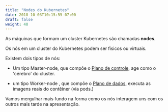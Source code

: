 ```yaml
---
title: "Nodes do Kubernetes"
date: 2018-10-03T10:15:55-07:00
draft: false
weight: 40
---
```


As máquinas que formam um cluster Kubernetes são chamadas **nodes**.

Os nós em um cluster do Kubernetes podem ser físicos ou virtuais.  

Existem dois tipos de nós:

* Um tipo  Master-node, que compõe o [Plano de controle](../../architecture/architecture_control), age como o 'cérebro' do cluster.

* um tipo Worker-node , que compõe o [Plano de dados](../../architecture/architecture_worker), executa as imagens reais do contêiner (via pods.)

Vamos mergulhar mais fundo na forma como os nós interagem uns com os outros mais tarde na apresentação.
